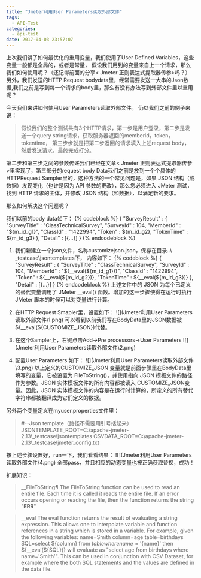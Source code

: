 ```yaml
---
title: "Jmeter利用User Parameters读取外部文件"
tags:
  - API-Test
categories:
  - api-test
date: 2017-04-03 23:57:07
---
```

上次我们讲了如何最优化的重用变量，我们使用了User Defined Variables，这些变量一般都是全局的，或者是常量， 假设我们用到的变量来自上一个请求，那么我们如何使用呢？（还记得前面的分享< Jmeter 正则表达式提取器传参>吗？）另外，我们发送的HTTP Request bodydata里，经常需要发送一大串的Json数据,我们之前是写到每一个请求的body里，那么有没有办法写到外部文件里以重用呢？
<!--more-->
今天我们来讲如何使用User Parameters读取外部文件。
仍以我们之前的例子来说：
>假设我们的整个测试共有3个HTTP请求，第一步是用户登录，第二步是发送一个query string请求，获取服务器返回的memberid，token，tokentime， 第三步步就是把第二步返回的请求填入上述request body，然后发送请求，最终完成打分。

第二步和第三步之间的参数传递我们已经在文章< Jmeter 正则表达式提取器传参>里实现了，第三部分的request body Data我们之前是放到一个个具体的HTTPRequest Sampler里的，这种方法的一个常见问题是，如果 JSON 结构（或数据）发现变化（也许是因为 API 参数的更改），那么您必须进入 JMeter 测试，找到 HTTP 请求的主体，并修改 JSON 结构（和数据），以满足新的要求。

那么如何解决这个问题呢？

我们以前的body data如下：
{% codeblock %}
{
    "SurveyResult" : {
        "SurveyTitle" : "ClassTechnicalSurvey",
        "SurveyId" : 104,
        "MemberId" : "${m_id_g1}",
     "ClassId" : "1422994",
        "Token" :  ${m_id_g2},
        "TokenTime" : ${m_id_g3}
    },
"Detail" : [{…}]
}
{% endcodeblock %}
1. 我们新建立一个json文件，名称customizejson.json，保存在目录..\ _testcase\jsontemplates下，
内容如下：
{% codeblock %}
{
    "SurveyResult" : {
        "SurveyTitle" : "ClassTechnicalSurvey",
        "SurveyId" : 104,
        "MemberId" : "${__eval(${m_id_g1})}",
        "ClassId" : "1422994",
        "Token" : ${__eval(${m_id_g2})},
        "TokenTime" : ${__eval(${m_id_g3})}
    },
"Detail" : [{…}]
}
{% endcodeblock %}
上述文件中的 JSON 为每个已定义的替代变量调用了 JMeter __eval() 函数。增加的这一步骤使得在运行时执行 JMeter 脚本的时候可以对变量进行计算。

2. 在HTTP Request Smapler里，设置如下：
![](Jmeter利用User Parameters读取外部文件\1.png)
可以看到以前我们写在BodyData里的JSON数据被 ${__eval(${CUSTOMIZE_JSON})代替。

3. 在这个Sampler上，右键点击Add->Pre processors->User Parameters
![](Jmeter利用User Parameters读取外部文件\2.png)

4. 配置User Parameters 如下：
![](Jmeter利用User Parameters读取外部文件\3.png)
以上定义的CUSTOMIZE_JSON 变量就是前面步骤里在BodyData里填写的变量，它被设置为 FileToString()，并使用指向 JSON 模板文件的路径作为参数。JSON 实体模板文件的所有内容都被读入 CUSTOMIZE_JSON变量。因此，JSON 实体模板文件的内容是在运行时计算的，所定义的所有替代字符串都被翻译成为它们定义的数据。

另外两个变量定义在myuser.properties文件里：
>#--Json template（路径不需要用引号括起来）
JSONTEMPLATE_ROOT=C:\\apache-jmeter-2.13\\_testcase\\jsontemplates
CSVDATA_ROOT=C:\\apache-jmeter-2.13\\_testcase\\jmeter_config.txt

按上述步骤设置好，run一下，我们看看结果：
![](Jmeter利用User Parameters读取外部文件\4.png)
全部pass，并且相应的动态变量也被正确获取替换，成功！

扩展知识：
>__FileToString¶
The FileToString function can be used to read an entire file. Each time it is called it reads the entire file.
If an error occurs opening or reading the file, then the function returns the string "**ERR**"

>__eval
The eval function returns the result of evaluating a string expression.
This allows one to interpolate variable and function references in a string which is stored in a variable. For example, given the following variables:
name=Smith
column=age
table=birthdays
SQL=select ${column} from ${table} where name='${name}'
then ${__eval(${SQL})} will evaluate as "select age from birthdays where name='Smith'".
This can be used in conjunction with CSV Dataset, for example where the both SQL statements and the values are defined in the data file. 
